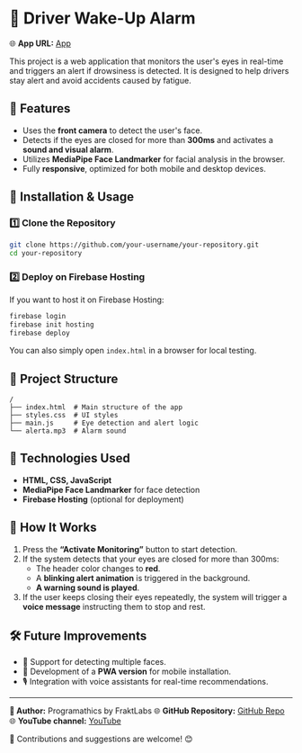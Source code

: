 # 🚗 Driver Wake-Up Alarm
🌐 **App URL:** [App](https://despertador-conductores.web.app/)

This project is a web application that monitors the user's eyes in real-time and triggers an alert if drowsiness is detected. It is designed to help drivers stay alert and avoid accidents caused by fatigue.

## 📌 Features
- Uses the **front camera** to detect the user's face.
- Detects if the eyes are closed for more than **300ms** and activates a **sound and visual alarm**.
- Utilizes **MediaPipe Face Landmarker** for facial analysis in the browser.
- Fully **responsive**, optimized for both mobile and desktop devices.

## 🚀 Installation & Usage

### **1️⃣ Clone the Repository**
```sh
git clone https://github.com/your-username/your-repository.git
cd your-repository
```

### **2️⃣ Deploy on Firebase Hosting**
If you want to host it on Firebase Hosting:
```sh
firebase login
firebase init hosting
firebase deploy
```

You can also simply open `index.html` in a browser for local testing.

## 📜 Project Structure
```
/
├── index.html  # Main structure of the app
├── styles.css  # UI styles
├── main.js     # Eye detection and alert logic
└── alerta.mp3  # Alarm sound
```

## 🔧 Technologies Used
- **HTML, CSS, JavaScript**
- **MediaPipe Face Landmarker** for face detection
- **Firebase Hosting** (optional for deployment)

## 🎯 How It Works
1. Press the **“Activate Monitoring”** button to start detection.
2. If the system detects that your eyes are closed for more than 300ms:
   - The header color changes to **red**.
   - A **blinking alert animation** is triggered in the background.
   - **A warning sound is played**.
3. If the user keeps closing their eyes repeatedly, the system will trigger a **voice message** instructing them to stop and rest.

## 🛠 Future Improvements
- 🚀 Support for detecting multiple faces.
- 📱 Development of a **PWA version** for mobile installation.
- 🎙️ Integration with voice assistants for real-time recommendations.

---

**📌 Author:** Programathics by FraktLabs
🌐 **GitHub Repository:** [GitHub Repo](https://github.com/FraktLabsByEM/despertador-conductor)
🌐 **YouTube channel:** [YouTube](https://www.youtube.com/@programathics)

📩 Contributions and suggestions are welcome! 😊

